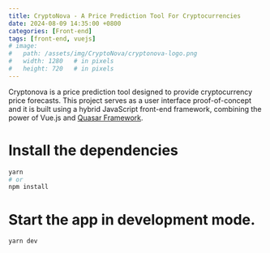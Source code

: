 ```yaml
---
title: CryptoNova - A Price Prediction Tool For Cryptocurrencies
date: 2024-08-09 14:35:00 +0800
categories: [Front-end]
tags: [front-end, vuejs]
# image:
#   path: /assets/img/CryptoNova/cryptonova-logo.png
#   width: 1280   # in pixels
#   height: 720   # in pixels
---
```


<!-- ![](/assets/img/CryptoNova/cryptonova-logo.png){: .light .w-75 .shadow .rounded-10 w='1212' h='668' } -->
Cryptonova is a price prediction tool designed to provide cryptocurrency price forecasts. This project serves as a user interface proof-of-concept and it is built using a hybrid JavaScript front-end framework, combining the power of Vue.js and [Quasar Framework](https://quasar.dev/).

# Install the dependencies
```bash
yarn
# or
npm install
```
# Start the app in development mode.

```bash
yarn dev
```
